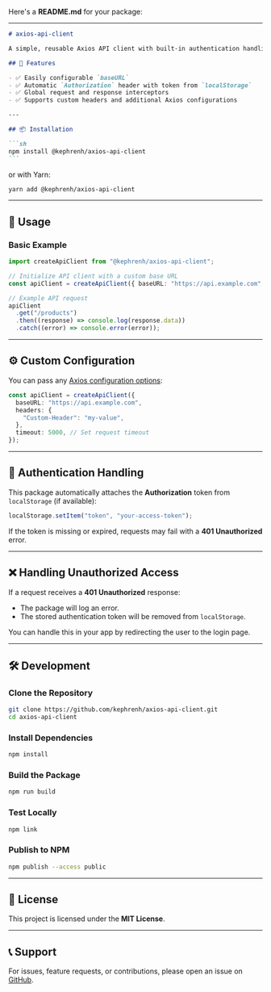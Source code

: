 Here's a **README.md** for your package:

---

````md
# axios-api-client

A simple, reusable Axios API client with built-in authentication handling.

## 🚀 Features

- ✅ Easily configurable `baseURL`
- ✅ Automatic `Authorization` header with token from `localStorage`
- ✅ Global request and response interceptors
- ✅ Supports custom headers and additional Axios configurations

---

## 📦 Installation

```sh
npm install @kephrenh/axios-api-client
```
````

or with Yarn:

```sh
yarn add @kephrenh/axios-api-client
```

---

## 🔧 Usage

### **Basic Example**

```typescript
import createApiClient from "@kephrenh/axios-api-client";

// Initialize API client with a custom base URL
const apiClient = createApiClient({ baseURL: "https://api.example.com" });

// Example API request
apiClient
  .get("/products")
  .then((response) => console.log(response.data))
  .catch((error) => console.error(error));
```

---

## ⚙️ Custom Configuration

You can pass any [Axios configuration options](https://axios-http.com/docs/req_config):

```typescript
const apiClient = createApiClient({
  baseURL: "https://api.example.com",
  headers: {
    "Custom-Header": "my-value",
  },
  timeout: 5000, // Set request timeout
});
```

---

## 🔐 Authentication Handling

This package automatically attaches the **Authorization** token from `localStorage` (if available):

```typescript
localStorage.setItem("token", "your-access-token");
```

If the token is missing or expired, requests may fail with a **401 Unauthorized** error.

---

## ❌ Handling Unauthorized Access

If a request receives a **401 Unauthorized** response:

- The package will log an error.
- The stored authentication token will be removed from `localStorage`.

You can handle this in your app by redirecting the user to the login page.

---

## 🛠 Development

### **Clone the Repository**

```sh
git clone https://github.com/kephrenh/axios-api-client.git
cd axios-api-client
```

### **Install Dependencies**

```sh
npm install
```

### **Build the Package**

```sh
npm run build
```

### **Test Locally**

```sh
npm link
```

### **Publish to NPM**

```sh
npm publish --access public
```

---

## 📜 License

This project is licensed under the **MIT License**.

---

## 📞 Support

For issues, feature requests, or contributions, please open an issue on [GitHub](https://github.com/kephrenh/axios-api-client/issues).
